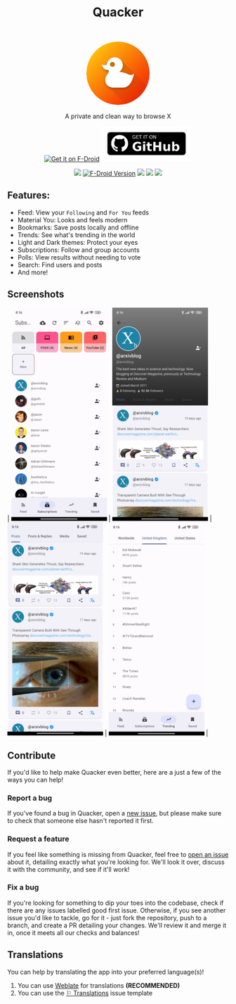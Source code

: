 <h1 align="center"> Quacker </h1> <br>
<p align="center">
  <a href="https://github.com/thehcj/quacker">
    <img alt="Quacker" title="Quacker" src="assets/icon.png" width="144" style="border-radius: 50%;">
  </a>
</p>
<p align="center">
  A private and clean way to browse X
</p>

<p align="center">
  <a href="https://f-droid.org/en/packages/com.thehcj.quacker/">
    <img alt="Get it on F-Droid" src="https://f-droid.org/badge/get-it-on.png" height="80"></a>
  <a href="https://github.com/TheHCJ/Quacker/releases">
    <img alt="Get it on GitHub" src="assets/readme/get-it-on-github.png" height="80"></a>
</p>

<p align="center">
  <a href="https://github.com/TheHCJ/Quacker/releases" alt="GitHub release"><img src="https://img.shields.io/github/release/TheHCJ/Quacker.svg" ></a>
  <a href="https://f-droid.org/packages/com.thehcj.quacker/"><img alt="F-Droid Version" src="https://img.shields.io/f-droid/v/com.thehcj.quacker?label=release%20(f-droid)&color=green"></a>
  <a href="/LICENSE" alt="License: MIT"><img src="https://img.shields.io/badge/license-mit-E51400.svg"></a>
  <a href="https://github.com/TheHCJ/Quacker/actions" alt="Build Status"><img src="https://github.com/TheHCJ/Quacker/workflows/ci/badge.svg"></a>
  <a href="https://hosted.weblate.org/engage/quacker/" alt="Translation Status"><img src="https://hosted.weblate.org/widgets/quacker/-/svg-badge.svg"></a>
</p>
 
## Features:
* Feed: View your `Following` and `For You` feeds
* Material You: Looks and feels modern
* Bookmarks: Save posts locally and offline
* Trends: See what's trending in the world
* Light and Dark themes: Protect your eyes
* Subscriptions: Follow and group accounts
* Polls: View results without needing to vote
* Search: Find users and posts
* And more!

## Screenshots

| <img alt="Viewing subscriptions" src="fastlane/metadata/android/en-US/images/phoneScreenshots/1.jpg" width="218"/> | <img alt="Viewing a profile" src="fastlane/metadata/android/en-US/images/phoneScreenshots/2.jpg" width="218"/> | <img alt="Tweet cards" src="fastlane/metadata/android/en-US/images/phoneScreenshots/3.jpg" width="218"/> | <img alt="Viewing trends" src="fastlane/metadata/android/en-US/images/phoneScreenshots/4.jpg" width="218"/> |

## Contribute
If you'd like to help make Quacker even better, here are a just a few of the ways you can help!

### Report a bug
If you've found a bug in Quacker, open a [new issue](https://github.com/thehcj/quacker/issues/new/choose), but please make sure to check that someone else hasn't reported it first.

### Request a feature
If you feel like something is missing from Quacker, feel free to [open an issue](https://github.com/thehcj/quacker/issues/new/choose) about it, detailing exactly what you're looking for. We'll look it over, discuss it with the community, and see if it'll work!

### Fix a bug
If you're looking for something to dip your toes into the codebase, check if there are any issues labelled good first issue. Otherwise, if you see another issue you'd like to tackle, go for it - just fork the repository, push to a branch, and create a PR detailing your changes. We'll review it and merge it in, once it meets all our checks and balances!

## Translations

You can help by translating the app into your preferred language(s)!
1. You can use [Weblate](https://hosted.weblate.org/projects/quacker/quacker/) for translations **(RECOMMENDED)**
2. You can use the [⚐ Translations](https://github.com/TheHCJ/Quacker/issues/new?assignees=&labels=needs+triage&projects=&template=--translations.md&title=%5BTRANSLATION%5D) issue template
